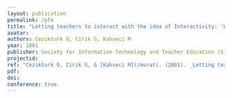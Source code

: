 ```yaml
---
layout: publication
permalink: /pfe
title: "Letting teachers to interact with the idea of Interactivity: 'What is Interactive?'"
avatar:
authors: Cezikturk O, Cirik G, Kahveci M
year: 2001
publisher: Society for Information Technology and Teacher Education (SITE)
projectid:
ref: "Cezikturk O, Cirik G, & [Kahveci M](/murat). (2001). _Letting teachers to interact with the idea of Interactivity: 'What is Interactive?'_. Paper presented at the Society for Information Technology and Teacher Education (SITE). Orlando, USA. March 5 - 10, 2001."
pdf:
doi:
conference: true
---
```

